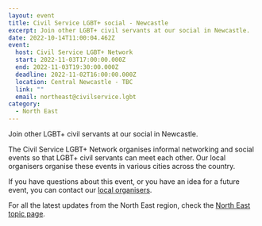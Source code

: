 ```yaml
---
layout: event
title: Civil Service LGBT+ social - Newcastle
excerpt: Join other LGBT+ civil servants at our social in Newcastle.
date: 2022-10-14T11:00:04.462Z
event:
  host: Civil Service LGBT+ Network
  start: 2022-11-03T17:00:00.000Z
  end: 2022-11-03T19:30:00.000Z
  deadline: 2022-11-02T16:00:00.000Z
  location: Central Newcastle - TBC
  link: ""
  email: northeast@civilservice.lgbt
category:
  - North East
---
```

Join other LGBT+ civil servants at our social in Newcastle.

The Civil Service LGBT+ Network organises informal networking and social events so that LGBT+ civil servants can meet each other. Our local organisers organise these events in various cities across the country.

If you have questions about this event, or you have an idea for a future event, you can contact our [local organisers](https://www.civilservice.lgbt/team/).

For all the latest updates from the North East region, check the [North East topic page](https://www.civilservice.lgbt/topic/north-east).